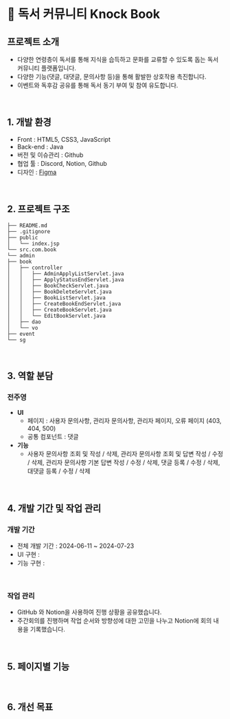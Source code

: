 # 📖 독서 커뮤니티 Knock Book 

## 프로젝트 소개
  - 다양한 연령층이 독서를 통해 지식을 습득하고 문화를 교류할 수 있도록 돕는 독서 커뮤니티 플랫폼입니다.
  - 다양한 기능(댓글, 대댓글, 문의사항 등)을 통해 활발한 상호작용 촉진합니다.
  - 이벤트와 독후감 공유를 통해 독서 동기 부여 및 참여 유도합니다.
<br>

## 1. 개발 환경
- Front : HTML5, CSS3, JavaScript
- Back-end : Java
- 버전 및 이슈관리 : Github
- 협업 툴 : Discord, Notion, Github
- 디자인 : [Figma](https://www.figma.com/design/zs48zazKVZMuD3E8YAA9Z9/Untitled?node-id=4-1039)
<br>

## 2. 프로젝트 구조
```
├── README.md
├── .gitignore
├── public
│   └── index.jsp
└── src.com.book
└── admin
├── book
│   ├── controller
│   │   ├── AdminApplyListServlet.java
│   │   ├── ApplyStatusEndServlet.java
│   │   ├── BookCheckServlet.java
│   │   ├── BookDeleteServlet.java
│   │   ├── BookListServlet.java
│   │   ├── CreateBookEndServlet.java
│   │   ├── CreateBookServlet.java
│   │   └── EditBookServlet.java
│   ├── dao
│   └── vo
├── event
└── sg
```
<br>

## 3. 역할 분담

### 전주영
- **UI**
    - 페이지 : 사용자 문의사항, 관리자 문의사항, 관리자 페이지, 오류 페이지 (403, 404, 500)
    - 공통 컴포넌트 : 댓글
- **기능**
    - 사용자 문의사항 조회 및 작성 / 삭제, 관리자 문의사항 조회 및 답변 작성 / 수정 / 삭제, 관리자 문의사항 기본 답변 작성 / 수정 / 삭제, 댓글 등록 / 수정 / 삭제, 대댓글 등록 / 수정 / 삭제
<br>

## 4. 개발 기간 및 작업 관리

### 개발 기간
- 전체 개발 기간 : 2024-06-11 ~ 2024-07-23
- UI 구현 : 
- 기능 구현 : 
<br>

### 작업 관리
- GitHub 와 Notion을 사용하여 진행 상황을 공유했습니다.
- 주간회의를 진행하며 작업 순서와 방향성에 대한 고민을 나누고 Notion에 회의 내용을 기록했습니다.
<br>

## 5. 페이지별 기능

<br>

## 6. 개선 목표

<br>
